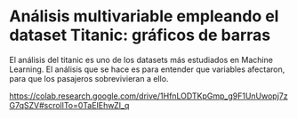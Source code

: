 # Análisis multivariable empleando el dataset Titanic: gráficos de barras

El análisis del titanic es uno de los datasets más estudiados en Machine Learning. El análisis que se hace es para entender que variables afectaron, para que los pasajeros sobrevivieran a ello.

https://colab.research.google.com/drive/1HfnLODTKpGmp_g9F1UnUwopj7zG7qSZV#scrollTo=0TaEIEhwZI_q